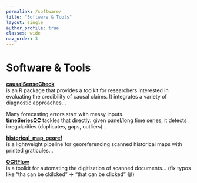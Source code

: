 ```yaml
---
permalink: /software/
title: "Software & Tools"
layout: single
author_profile: true
classes: wide
nav_order: 3
---
```


# Software & Tools

[**causalSenseCheck**](https://github.com/yryrena/causalSenseCheck)  
is an R package that provides a toolkit for researchers interested in evaluating the credibility of causal claims. It integrates a variety of diagnostic approaches...

Many forecasting errors start with messy inputs.  
[**timeSeriesQC**](https://github.com/yryrena/timeSeriesQC) tackles that directly: given panel/long time series, it detects irregularities (duplicates, gaps, outliers)...

[**historical_map_georef**](https://github.com/yryrena/historical_map_georef)  
is a lightweight pipeline for georeferencing scanned historical maps with printed graticules...

[**OCRFlow**](https://github.com/yryrena/OCRFlow)  
is a toolkit for automating the digitization of scanned documents... (fix typos like “tha can be ckilcked” → “that can be clicked” 😄)
